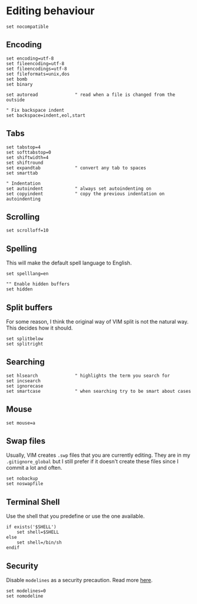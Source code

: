 # Editing behaviour

```vim
set nocompatible
```

## Encoding

```vim
set encoding=utf-8
set fileencoding=utf-8
set fileencodings=utf-8
set fileformats=unix,dos
set bomb
set binary
```

```vim
set autoread              " read when a file is changed from the outside

" Fix backspace indent
set backspace=indent,eol,start
```

## Tabs

```vim
set tabstop=4
set softtabstop=0
set shiftwidth=4
set shiftround
set expandtab             " convert any tab to spaces
set smarttab
```

```vim
" Indentation
set autoindent            " always set autoindenting on
set copyindent            " copy the previous indentation on autoindenting
```

## Scrolling

```vim
set scrolloff=10
```

## Spelling

This will make the default spell language to English.

```vim
set spelllang=en
```

```vim
"" Enable hidden buffers
set hidden
```
## Split buffers

For some reason, I think the original way of VIM split is not the natural way.
This decides how it should.

```vim
set splitbelow
set splitright
```

## Searching

```vim
set hlsearch              " highlights the term you search for
set incsearch
set ignorecase
set smartcase             " when searching try to be smart about cases
```

## Mouse

```vim
set mouse=a
```

## Swap files

Usually, VIM creates `.swp` files that you are currently editing. They are in
my `.gitignore_global` but I still prefer if it doesn't create these files
since I commit a lot and often.

```vim
set nobackup
set noswapfile
```

## Terminal Shell

Use the shell that you predefine or use the one available.

```vim
if exists('$SHELL')
    set shell=$SHELL
else
    set shell=/bin/sh
endif
```

## Security

Disable `modelines` as a security precaution. Read more
[here](https://github.com/numirias/security/blob/master/doc/2019-06-04_ace-vim-neovim.md).

```vim
set modelines=0
set nomodeline
```


